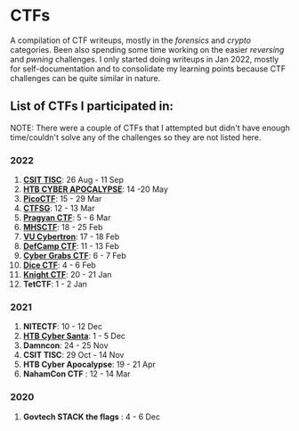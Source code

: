 # CTFs

A compilation of CTF writeups, mostly in the *forensics* and *crypto* categories. Been also spending some time working on the easier *reversing* and *pwning* challenges. I only started doing writeups in Jan 2022, mostly for self-documentation and to consolidate my learning points because CTF challenges can be quite similar in nature.

## List of CTFs I participated in:

NOTE: There were a couple of CTFs that I attempted but didn't have enough time/couldn't solve any of the challenges so they are not listed here.

### 2022

1. [**CSIT TISC**](./TISC%202022): 26 Aug - 11 Sep
2. [**HTB CYBER APOCALYPSE**](./HTB%20CYBERAPOCALYPSE%202022): 14 -20 May
3. [**PicoCTF**](./PicoCTF%202022): 15 - 29 Mar
4. [**CTFSG**](./CTFSG%202022): 12 - 13 Mar
5. [**Pragyan CTF**](./Pragyan%20CTF%202022): 5 - 6 Mar
6. [**MHSCTF**](./MHSCTF%202022): 18 - 25 Feb
7. [**VU Cybertron**](./VU%20Cybertron%202022): 17 - 18 Feb
8. [**DefCamp CTF**](./DefCamp%20CTF%202022): 11 - 13 Feb
9. [**Cyber Grabs CTF**](./Cyber%20Grabs%20CTF%202022): 6 - 7 Feb
10. [**Dice CTF**](./Dice%20CTF%202022): 4 - 6 Feb
11. [**Knight CTF**](./Knight%20CTF%202022): 20 - 21 Jan
12. **TetCTF**: 1 - 2 Jan

### 2021

1. **NITECTF**: 10 - 12 Dec
2. [**HTB Cyber Santa**](./HTB%20Cyber%20Santa%202021): 1 - 5 Dec
3. **Damncon**: 24 - 25 Nov
4. **CSIT TISC**: 29 Oct - 14 Nov
5. **HTB Cyber Apocalypse**: 19 - 21 Apr
6. **NahamCon CTF** : 12 - 14 Mar

### 2020

1. **Govtech STACK the flags** : 4 - 6 Dec
